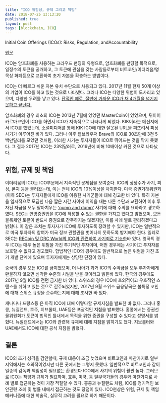 ```yaml
---
title: "ICO 위험성, 규제 그리고 책임"
date: 2018-07-25 13:13:20
published: true
layout: post
tags: [blockchain, ICO]
---
```


Initial​ ​Coin​ ​Offerings​ ​(ICOs): Risks,​ ​Regulation,​ ​and​ ​Accountability

[원문](https://papers.ssrn.com/sol3/papers.cfm?abstract_id=3080098)

ICO는 암호화폐를 사용하는 크라우드 펀딩의 유형으로, 암호화폐를 펀딩할 목적으로, 일정수의 토큰을 공개하고, 그 토큰에 관심을 갖는 사람들로부터 비트코인/이더리움/명목상 화폐등으로 교환하여 초기 자본을 확충하는 방법이다.

ICO는 더 빠르고 쉬운 자본 유치 수단으로 사용되고 있다. 2017년 11월 현재 50개 이상의 기업이 ICO를 하고 있는 것으로 나타냈다. 그러나 ICO는 다양한 위험이 도사리고 있으며, 다양한 우려를 낳고 있다. [단적인 예로, 절반에 가까운 ICO가 채 4개월을 넘기지 못하고 끝난다.](https://www.bloomberg.com/news/articles/2018-07-09/half-of-icos-die-within-four-months-after-token-sales-finalized)

암호화폐의 경우 최초의 ICO는 2013년 7월에 있었던 MasterCoin이 있었으며, 뒤이어 카르마코인이 ICO를 하면서 ICO가 지속적으로 나타나게 되었다. KIK이라는 메신저에서 ICO를 했었는데, 소셜미디어를 통해 KIK ICO에 대한 잘못된 URL을 퍼뜨려서 피싱사기가 이루어진 바가 있다. 그러나 이후 웹브라우저 Brave의 ICO로 30초만에 3천 5백만달러를 모았던 것처럼, 이러한 사기는 투자자들이 ICO로 뛰어드는 것을 막지 못했다. 그 결과 2017년 ICO는 23억달러로, 2016년에 비해 10배이상 커진 것으로 나타났다.

## 위험, 규제 및 책임

이더리움의 ICO는 ICO부문에서 지속적인 문제점을 보여준다. ICO의 상당수가 사기, 피싱, 폰지 등을 불러왔는데, 이는 전체 ICO의 10%이상을 차지한다. 미국 증권거래위원회 (이하 SEC)는 투자자들에게 ICO를 이용한 사기꾼들에 대해 경고한 바 있다. 특히 자본을 일시적으로 모금한 다음 짧은 시간 사이에 이익을 내는 다른 수단과 교환하여 이후 투자된 자금을 모두 팔아치우는 ['pump and dump'](https://en.wikipedia.org/wiki/Pump_and_dump) 사기에 대해 주의를 요하라고 경고하였다. SEC는 연방증권법을 ICO에 적용할 수 있는 권한을 가지고 있다고 밝혔으며, 모든 블록체인 토큰이 반드시 증권으로 간주하지는 않겠지만, 이를 사례 별로 관리하겠다고 밝혔다. 이 같은 조치는 투자자가 ICO에 투자하도록 장려할 수 있지만, ICO는 일반적으로 미국 투자자의 참여가 미국 정보 관할권을 벗어나지 못하도록 방지해야 한다. 일례로 SEC는 [RECoin 및 DRC World의 ICO와 관련하여 사기죄로 기소한](https://www.businessinsider.com/recoin-group-foundation-drc-world-ico-sec-fraud-charges-cryptocurrency-2017-9)바 있다. 영국의 경우 ICO는 매우 높은 위험을 가진 투기적인 투자이며, 어떤 경우에는 사기이고 투자자를 보호할 수 없다고 경고했다. 합법적인 ICO의 경우에도 일반적으로 높은 위험을 가진 초기 개발 단계에 있으며 투자자에게는 상당한 단점이 있다. 

중국의 경우 모든 ICO를 금지했으며, 더 나아가 과거 ICO의 수익금을 모두 투자자에게 환불하지 않으면 심각한 수준의 처벌을 받을 것이라고 밝힌바 있다. 한국의 경우에도 2017년 9월 ICO를 전면 금지한 바 있다. 스위스의 경우 ICO에 호의적이고 우호적인 스탠스를 취하고 있는 것으로 간주되었지만, 2017년 9월 스위스 금융당국은 불특정 코인에 대해 스위스 규정을 준수하는지에 대해 조사한 바 있다.

캐나다나 프랑스등 은 아직 ICO에 대해 이렇다할 규제지침을 발표한 바 없다. 그러나 홍콩, 뉴질랜드, 호주, 지브롤터, UAE등은 포괄적인 지침을 발표했다. 홍콩에서는 증권선물위원회가 토큰이 법적인 틀내에서 목적을 위한 증권을 구성할 수 있다고 성명서를 밝혔다. 뉴질랜드에서는 ICO와 관련해 규제에 대해 지침을 밝히기도 했다. 지브롤터와 UAE에서도 ICO에 대한 공식 지침을 밝혔다.

## 결론

ICO의 초기 성격을 감안할때, 규제 대응이 조금 늦었으며 비트코인과 마찬가지로 일부지역에서는 호의적이었지만 다른 곳에서는 그렇지 못했다. 일반적으로 비트코인과 같이 일종의 감독과 책임성이 필요없는 환경보다 ICO에서 사기의 위험이 훨씬 높다. 그러므로 ICO는 책임과 규제가 필요하며, 호주, 미국, 등 일부국가들의 경우와 마찬가지로 사례 별로 접근하는 것이 가장 적절할 수 있다. 홍콩과 뉴질랜드 처럼, ICO를 정기적인 보안관련 조례 및 법률 내에서 접근하는 것도 장점이 있다. ICO현상은 위험, 규제 및 책임 메커니즘에 대한 학술적, 실무적 고려를 필요로 하기 때문이다. 